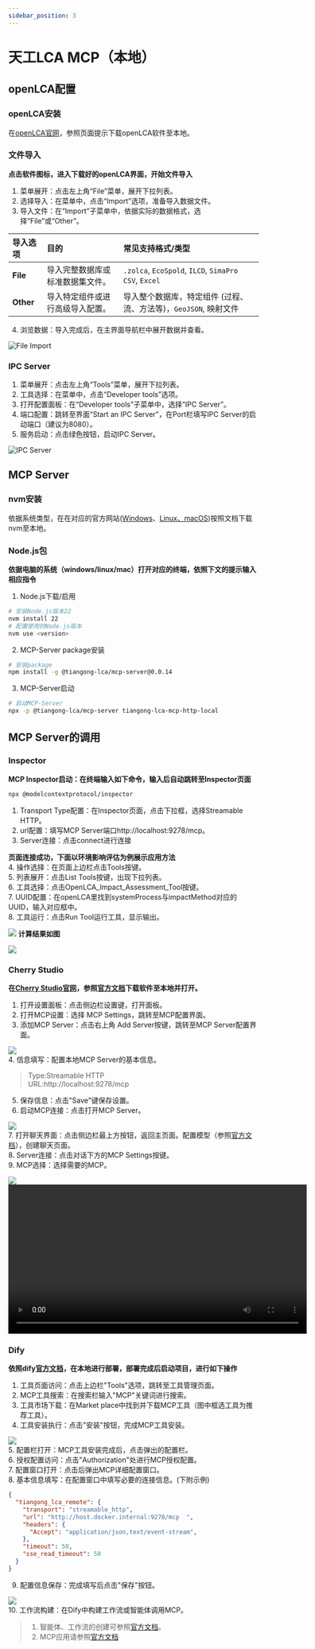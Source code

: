 ```yaml
---
sidebar_position: 3
---
```


# 天工LCA MCP（本地）
## openLCA配置
### openLCA安装
在[openLCA官网](https://www.openlca.org/download)，参照页面提示下载openLCA软件至本地。  
### 文件导入
**点击软件图标，进入下载好的openLCA界面，开始文件导入**  
1. 菜单展开：点击左上角“File”菜单，展开下拉列表。  
2. 选择导入：在菜单中，点击“Import”选项，准备导入数据文件。  
3. 导入文件：在“Import”子菜单中，依据实际的数据格式，选择“File”或“Other”。

| 导入选项 | 目的                             | 常见支持格式/类型                                      |
| :------- | :------------------------------- | :----------------------------------------------------- |
| **File** | 导入完整数据库或标准数据集文件。 | `.zolca`, `EcoSpold`, `ILCD`, `SimaPro CSV`, `Excel`   |
| **Other** | 导入特定组件或进行高级导入配置。 | 导入整个数据库，特定组件 (过程、流、方法等)，`GeoJSON`, 映射文件 |
4. 浏览数据：导入完成后，在主界面导航栏中展开数据并查看。  

![File Import](img/1.png)  

### IPC Server
1. 菜单展开：点击左上角“Tools”菜单，展开下拉列表。  
2. 工具选择：在菜单中，点击“Developer tools”选项。  
3. 打开配置面板：在“Developer tools”子菜单中，选择“IPC Server”。    
4. 端口配置：跳转至界面“Start an IPC Server”，在Port栏填写IPC Server的启动端口（建议为8080）。  
5. 服务启动：点击绿色按钮，启动IPC Server。  

![IPC Server](img/2.png)  
## MCP Server
### nvm安装
依据系统类型，在在对应的官方网站([Windows](https://github.com/coreybutler/nvm-windows/releases)、[Linux、macOS](https://github.com/nvm-sh/nvm))按照文档下载nvm至本地。  
### Node.js包
**依据电脑的系统（windows/linux/mac）打开对应的终端，依照下文的提示输入相应指令**  
1. Node.js下载/启用  
```bash
# 安装Node.js版本22
nvm install 22
# 配置使用的Node.js版本
nvm use <version>
```
2. MCP-Server package安装  
```bash
# 安装package
npm install -g @tiangong-lca/mcp-server@0.0.14
```
3. MCP-Server启动  
```bash
# 启动MCP-Server
npx -p @tiangong-lca/mcp-server tiangong-lca-mcp-http-local
```
## MCP Server的调用
### Inspector
**MCP Inspector启动：在终端输入如下命令，输入后自动跳转至Inspector页面**  
```bash
npx @modelcontextprotocol/inspector
```
1. Transport Type配置：在Inspector页面，点击下拉框，选择Streamable HTTP。  
2. url配置：填写MCP Server端口http://localhost:9278/mcp。  
3. Server连接：点击connect进行连接    

**页面连接成功，下面以环境影响评估为例展示应用方法**  
4. 操作选择：在页面上边栏点击Tools按键。  
5. 列表展开：点击List Tools按键，出现下拉列表。  
6. 工具选择：点击OpenLCA_Impact_Assessment_Tool按键。  
7. UUID配置：在openLCA里找到systemProcess与impactMethod对应的UUID，输入对应框中。  
8. 工具运行：点击Run Tool运行工具，显示输出。  

![](img/4.png)
**计算结果如图**  

![](img/5.png)
### Cherry Studio
**在[Cherry Studio官网](https://www.cherry-ai.com/download)，参照[官方文档](https://docs.cherry-ai.com/pre-basic/installation)下载软件至本地并打开。**
1. 打开设置面板：点击侧边栏设置键，打开面板。  
2. 打开MCP设置：选择 MCP Settings，跳转至MCP配置界面。  
3. 添加MCP Server：点击右上角 Add Server按键，跳转至MCP Server配置界面。  

![](img/6.png)  
4. 信息填写：配置本地MCP Server的基本信息。  
>Type:Streamable HTTP  
>URL:http://localhost:9278/mcp
5. 保存信息：点击"Save"键保存设置。
6. 启动MCP连接：点击打开MCP Server。

![](img/7.png)  
7. 打开聊天界面：点击侧边栏最上方按钮，返回主页面。配置模型（参照[官方文档](https://docs.cherry-ai.com/pre-basic/providers)），创建聊天页面。  
8. Server连接：点击对话下方的MCP Settings按键。  
9. MCP选择：选择需要的MCP。  

![](img/9.png)  
<video src="img/1.mp4" controls width="600">
  您的浏览器不支持视频播放。
</video>

### Dify
**依照dify[官方文档](https://docs.dify.ai/zh-hans/getting-started/install-self-hosted/readme)，在本地进行部署，部署完成后启动项目，进行如下操作**  

1. 工具页面访问：点击上边栏"Tools"选项，跳转至工具管理页面。
2. MCP工具搜索：在搜索栏输入"MCP"关键词进行搜索。
3. 工具市场下载：在Market place中找到并下载MCP工具（图中框选工具为推荐工具）。
4. 工具安装执行：点击"安装"按钮，完成MCP工具安装。

![](img/16.png)   
5. 配置栏打开：MCP工具安装完成后，点击弹出的配置栏。  
6. 授权配置访问：点击"Authorization"处进行MCP授权配置。  
7. 配置窗口打开：点击后弹出MCP详细配置窗口。  
8. 基本信息填写：在配置窗口中填写必要的连接信息。(下附示例)
```JSON
{
  "tiangong_lca_remote": {
    "transport": "streamable_http",
    "url": "http://host.docker.internal:9278/mcp  ",
    "headers": {
      "Accept": "application/json,text/event-stream",
    },
    "timeout": 50,
    "sse_read_timeout": 50
  }
}
``` 
9. 配置信息保存：完成填写后点击"保存"按钮。    

![](img/25.png)  
10. 工作流构建：在Dify中构建工作流或智能体调用MCP。
>1. 智能体、工作流的创建可参照[官方文档](https://docs.dify.ai/zh-hans/guides/application-orchestrate/creating-an-application)。
>2. MCP应用请参照[官方文档](https://docs.dify.ai/zh-hans/guides/tools/mcp)